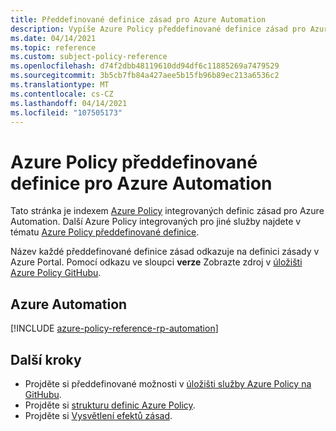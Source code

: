 ```yaml
---
title: Předdefinované definice zásad pro Azure Automation
description: Vypíše Azure Policy předdefinované definice zásad pro Azure Automation. Tyto integrované definice zásad poskytují běžné přístupy ke správě prostředků Azure.
ms.date: 04/14/2021
ms.topic: reference
ms.custom: subject-policy-reference
ms.openlocfilehash: d74f2dbb48119610dd94df6c11885269a7479529
ms.sourcegitcommit: 3b5cb7fb84a427aee5b15fb96b89ec213a6536c2
ms.translationtype: MT
ms.contentlocale: cs-CZ
ms.lasthandoff: 04/14/2021
ms.locfileid: "107505173"
---
```

# <a name="azure-policy-built-in-definitions-for-azure-automation"></a>Azure Policy předdefinované definice pro Azure Automation

Tato stránka je indexem [Azure Policy](../governance/policy/overview.md) integrovaných definic zásad pro Azure Automation. Další Azure Policy integrovaných pro jiné služby najdete v tématu [Azure Policy předdefinované definice](../governance/policy/samples/built-in-policies.md).

Název každé předdefinované definice zásad odkazuje na definici zásady v Azure Portal. Pomocí odkazu ve sloupci **verze** Zobrazte zdroj v [úložišti Azure Policy GitHubu](https://github.com/Azure/azure-policy).

## <a name="azure-automation"></a>Azure Automation

[!INCLUDE [azure-policy-reference-rp-automation](../../includes/policy/reference/byrp/microsoft.automation.md)]

## <a name="next-steps"></a>Další kroky

- Projděte si předdefinované možnosti v [úložišti služby Azure Policy na GitHubu](https://github.com/Azure/azure-policy).
- Projděte si [strukturu definic Azure Policy](../governance/policy/concepts/definition-structure.md).
- Projděte si [Vysvětlení efektů zásad](../governance/policy/concepts/effects.md).
